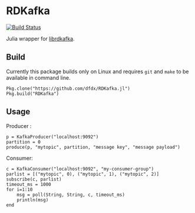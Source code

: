 # RDKafka

[![Build Status](https://travis-ci.org/dfdx/RDKafka.jl.svg?branch=master)](https://travis-ci.org/dfdx/RDKafka.jl)

Julia wrapper for [librdkafka](https://github.com/edenhill/librdkafka).

## Build

Currently this package builds only on Linux and requires `git` and `make` to
be available in command line.

```
Pkg.clone("https://github.com/dfdx/RDKafka.jl")
Pkg.build("RDKafka")
```


## Usage


Producer :

```
p = KafkaProducer("localhost:9092")
partition = 0
produce(p, "mytopic", partition, "message key", "message payload")
```

Consumer:
```
c = KafkaConsumer("localhost:9092", "my-consumer-group")
parlist = [("mytopic", 0), ("mytopic", 1), ("mytopic", 2)]
subscribe(c, parlist)
timeout_ms = 1000
for i=1:10
    msg = poll(String, String, c, timeout_ms)
    println(msg)
end
```